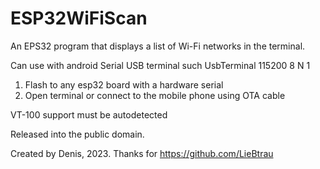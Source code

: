 # ESP32WiFiScan

An EPS32 program that displays a list of Wi-Fi networks in the terminal.

Can use with android Serial USB terminal such UsbTerminal
115200 8 N 1

1. Flash to any esp32 board with a hardware serial
2. Open terminal or connect to the mobile phone using OTA cable

VT-100 support must be autodetected

Released into the public domain.

Created by Denis, 2023. Thanks for https://github.com/LieBtrau
